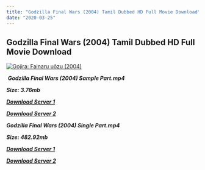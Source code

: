 ```yaml
---
title: "Godzilla Final Wars (2004) Tamil Dubbed HD Full Movie Download"
date: "2020-03-25"
---
```


## Godzilla Final Wars (2004) Tamil Dubbed HD Full Movie Download

 [![Gojira: Fainaru uôzu (2004)](https://m.media-amazon.com/images/M/MV5BMTQ4MTg1MTE5Nl5BMl5BanBnXkFtZTgwMDY4MzU4MzE@._V1_QL50_.jpg)](https://m.media-amazon.com/images/M/MV5BMTQ4MTg1MTE5Nl5BMl5BanBnXkFtZTgwMDY4MzU4MzE@._V1_QL50_.jpg) 

 _**Godzilla Final Wars (2004) Sample Part.mp4**_

_**Size: 3.76mb**_

[_**Download Server 1**_](http://du.wetransfer.vip/files/Tamil{fd620c6e78cfff08ebfb4d2d3131a235617ba7e0206610644c5f25f325d4dc51}20Dubbed{fd620c6e78cfff08ebfb4d2d3131a235617ba7e0206610644c5f25f325d4dc51}20Movies/Tamil{fd620c6e78cfff08ebfb4d2d3131a235617ba7e0206610644c5f25f325d4dc51}20Dubbed{fd620c6e78cfff08ebfb4d2d3131a235617ba7e0206610644c5f25f325d4dc51}20Collections/Godzilla{fd620c6e78cfff08ebfb4d2d3131a235617ba7e0206610644c5f25f325d4dc51}20Quadrilogy{fd620c6e78cfff08ebfb4d2d3131a235617ba7e0206610644c5f25f325d4dc51}20Collections/Godzilla{fd620c6e78cfff08ebfb4d2d3131a235617ba7e0206610644c5f25f325d4dc51}20Final{fd620c6e78cfff08ebfb4d2d3131a235617ba7e0206610644c5f25f325d4dc51}20Wars{fd620c6e78cfff08ebfb4d2d3131a235617ba7e0206610644c5f25f325d4dc51}20(2004)/Godzilla{fd620c6e78cfff08ebfb4d2d3131a235617ba7e0206610644c5f25f325d4dc51}20Final{fd620c6e78cfff08ebfb4d2d3131a235617ba7e0206610644c5f25f325d4dc51}20Wars{fd620c6e78cfff08ebfb4d2d3131a235617ba7e0206610644c5f25f325d4dc51}20(2004){fd620c6e78cfff08ebfb4d2d3131a235617ba7e0206610644c5f25f325d4dc51}20Sample{fd620c6e78cfff08ebfb4d2d3131a235617ba7e0206610644c5f25f325d4dc51}20HD.mp4)

[_**Download Server 2**_](http://du.wetransfer.vip/files/Tamil{fd620c6e78cfff08ebfb4d2d3131a235617ba7e0206610644c5f25f325d4dc51}20Dubbed{fd620c6e78cfff08ebfb4d2d3131a235617ba7e0206610644c5f25f325d4dc51}20Movies/Tamil{fd620c6e78cfff08ebfb4d2d3131a235617ba7e0206610644c5f25f325d4dc51}20Dubbed{fd620c6e78cfff08ebfb4d2d3131a235617ba7e0206610644c5f25f325d4dc51}20Collections/Godzilla{fd620c6e78cfff08ebfb4d2d3131a235617ba7e0206610644c5f25f325d4dc51}20Quadrilogy{fd620c6e78cfff08ebfb4d2d3131a235617ba7e0206610644c5f25f325d4dc51}20Collections/Godzilla{fd620c6e78cfff08ebfb4d2d3131a235617ba7e0206610644c5f25f325d4dc51}20Final{fd620c6e78cfff08ebfb4d2d3131a235617ba7e0206610644c5f25f325d4dc51}20Wars{fd620c6e78cfff08ebfb4d2d3131a235617ba7e0206610644c5f25f325d4dc51}20(2004)/Godzilla{fd620c6e78cfff08ebfb4d2d3131a235617ba7e0206610644c5f25f325d4dc51}20Final{fd620c6e78cfff08ebfb4d2d3131a235617ba7e0206610644c5f25f325d4dc51}20Wars{fd620c6e78cfff08ebfb4d2d3131a235617ba7e0206610644c5f25f325d4dc51}20(2004){fd620c6e78cfff08ebfb4d2d3131a235617ba7e0206610644c5f25f325d4dc51}20Sample{fd620c6e78cfff08ebfb4d2d3131a235617ba7e0206610644c5f25f325d4dc51}20HD.mp4)

_**Godzilla Final Wars (2004) Single Part.mp4**_

_**Size: 482.92mb**_

[_**Download Server 1**_](http://du.wetransfer.vip/files/Tamil{fd620c6e78cfff08ebfb4d2d3131a235617ba7e0206610644c5f25f325d4dc51}20Dubbed{fd620c6e78cfff08ebfb4d2d3131a235617ba7e0206610644c5f25f325d4dc51}20Movies/Tamil{fd620c6e78cfff08ebfb4d2d3131a235617ba7e0206610644c5f25f325d4dc51}20Dubbed{fd620c6e78cfff08ebfb4d2d3131a235617ba7e0206610644c5f25f325d4dc51}20Collections/Godzilla{fd620c6e78cfff08ebfb4d2d3131a235617ba7e0206610644c5f25f325d4dc51}20Quadrilogy{fd620c6e78cfff08ebfb4d2d3131a235617ba7e0206610644c5f25f325d4dc51}20Collections/Godzilla{fd620c6e78cfff08ebfb4d2d3131a235617ba7e0206610644c5f25f325d4dc51}20Final{fd620c6e78cfff08ebfb4d2d3131a235617ba7e0206610644c5f25f325d4dc51}20Wars{fd620c6e78cfff08ebfb4d2d3131a235617ba7e0206610644c5f25f325d4dc51}20(2004)/Godzilla{fd620c6e78cfff08ebfb4d2d3131a235617ba7e0206610644c5f25f325d4dc51}20Final{fd620c6e78cfff08ebfb4d2d3131a235617ba7e0206610644c5f25f325d4dc51}20Wars{fd620c6e78cfff08ebfb4d2d3131a235617ba7e0206610644c5f25f325d4dc51}20(2004){fd620c6e78cfff08ebfb4d2d3131a235617ba7e0206610644c5f25f325d4dc51}20Single{fd620c6e78cfff08ebfb4d2d3131a235617ba7e0206610644c5f25f325d4dc51}20Part{fd620c6e78cfff08ebfb4d2d3131a235617ba7e0206610644c5f25f325d4dc51}20HD.mp4)

_**[Download Server 2](http://du.wetransfer.vip/files/Tamil{fd620c6e78cfff08ebfb4d2d3131a235617ba7e0206610644c5f25f325d4dc51}20Dubbed{fd620c6e78cfff08ebfb4d2d3131a235617ba7e0206610644c5f25f325d4dc51}20Movies/Tamil{fd620c6e78cfff08ebfb4d2d3131a235617ba7e0206610644c5f25f325d4dc51}20Dubbed{fd620c6e78cfff08ebfb4d2d3131a235617ba7e0206610644c5f25f325d4dc51}20Collections/Godzilla{fd620c6e78cfff08ebfb4d2d3131a235617ba7e0206610644c5f25f325d4dc51}20Quadrilogy{fd620c6e78cfff08ebfb4d2d3131a235617ba7e0206610644c5f25f325d4dc51}20Collections/Godzilla{fd620c6e78cfff08ebfb4d2d3131a235617ba7e0206610644c5f25f325d4dc51}20Final{fd620c6e78cfff08ebfb4d2d3131a235617ba7e0206610644c5f25f325d4dc51}20Wars{fd620c6e78cfff08ebfb4d2d3131a235617ba7e0206610644c5f25f325d4dc51}20(2004)/Godzilla{fd620c6e78cfff08ebfb4d2d3131a235617ba7e0206610644c5f25f325d4dc51}20Final{fd620c6e78cfff08ebfb4d2d3131a235617ba7e0206610644c5f25f325d4dc51}20Wars{fd620c6e78cfff08ebfb4d2d3131a235617ba7e0206610644c5f25f325d4dc51}20(2004){fd620c6e78cfff08ebfb4d2d3131a235617ba7e0206610644c5f25f325d4dc51}20Single{fd620c6e78cfff08ebfb4d2d3131a235617ba7e0206610644c5f25f325d4dc51}20Part{fd620c6e78cfff08ebfb4d2d3131a235617ba7e0206610644c5f25f325d4dc51}20HD.mp4)**_
